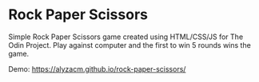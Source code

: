 # Rock Paper Scissors

Simple Rock Paper Scissors game created using HTML/CSS/JS for The Odin Project. Play against computer and the first to win 5 rounds wins the game.

Demo: https://alyzacm.github.io/rock-paper-scissors/
